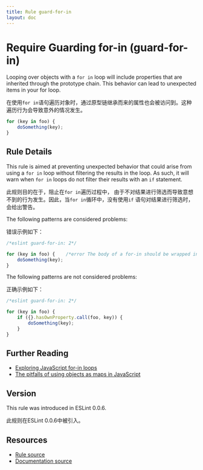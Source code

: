 ```yaml
---
title: Rule guard-for-in
layout: doc
---
```

<!-- Note: No pull requests accepted for this file. See README.md in the root directory for details. -->
# Require Guarding for-in (guard-for-in)

Looping over objects with a `for in` loop will include properties that are inherited through the prototype chain. This behavior can lead to unexpected items in your for loop.

在使用`for in`语句遍历对象时，通过原型链继承而来的属性也会被访问到。这种遍历行为会导致意外的情况发生。

```js
for (key in foo) {
    doSomething(key);
}
```

## Rule Details

This rule is aimed at preventing unexpected behavior that could arise from using a `for in` loop without filtering the results in the loop. As such, it will warn when `for in` loops do not filter their results with an `if` statement.

此规则目的在于，阻止在`for in`遍历过程中， 由于不对结果进行筛选而导致意想不到的行为发生。因此，当`for in`循环中，没有使用`if` 语句对结果进行筛选时，会给出警告。

The following patterns are considered problems:

错误示例如下：

```js
/*eslint guard-for-in: 2*/

for (key in foo) {    /*error The body of a for-in should be wrapped in an if statement to filter unwanted properties from the prototype.*/
    doSomething(key);
}
```

The following patterns are not considered problems:

正确示例如下：

```js
/*eslint guard-for-in: 2*/

for (key in foo) {
    if ({}.hasOwnProperty.call(foo, key)) {
        doSomething(key);
    }
}
```

## Further Reading

* [Exploring JavaScript for-in loops](http://javascriptweblog.wordpress.com/2011/01/04/exploring-javascript-for-in-loops/)
* [The pitfalls of using objects as maps in JavaScript](http://www.2ality.com/2012/01/objects-as-maps.html)

## Version

This rule was introduced in ESLint 0.0.6.

此规则在ESLint 0.0.6中被引入。

## Resources

* [Rule source](https://github.com/eslint/eslint/tree/master/lib/rules/guard-for-in.js)
* [Documentation source](https://github.com/eslint/eslint/tree/master/docs/rules/guard-for-in.md)
